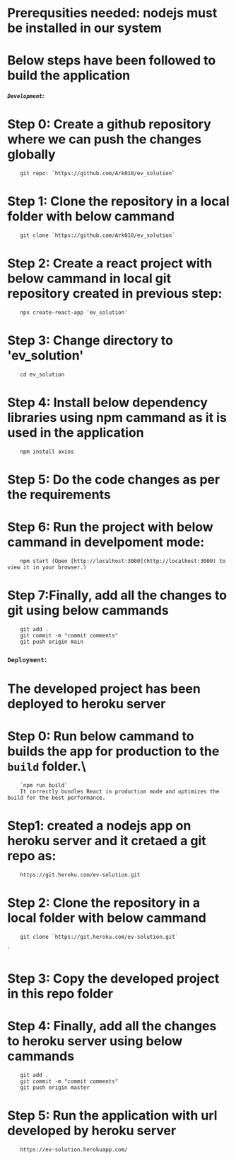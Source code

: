 # Prerequsities needed: nodejs must be installed in our system
# Below steps have been followed to build the application
##### `Development`:
# Step 0: Create a github repository where we can push the changes globally
        git repo: `https://github.com/Ark010/ev_solution`
# Step 1: Clone the repository in a local folder with below cammand
        git clone `https://github.com/Ark010/ev_solution`
# Step 2: Create a react project with below cammand in local git repository created in previous step: 
        npx create-react-app 'ev_solution'
# Step 3: Change directory to 'ev_solution'
        cd ev_solution
# Step 4: Install below dependency libraries using npm cammand as it is used in the application
        npm install axios
# Step 5: Do the code changes as per the requirements

# Step 6: Run the project with below cammand in develpoment mode:
        npm start (Open [http://localhost:3000](http://localhost:3000) to view it in your browser.)
# Step 7:Finally, add all the changes to git using below cammands
        git add .
        git commit -m "commit comments"
        git push origin main

### `Deployment`:

# The developed project has been deployed to heroku server
# Step 0: Run below cammand to builds the app for production to the `build` folder.\
        `npm run build`
        It correctly bundles React in production mode and optimizes the build for the best performance.
# Step1: created a nodejs app on heroku server and it cretaed a git repo as:
        https://git.heroku.com/ev-solution.git

# Step 2: Clone the repository in a local folder with below cammand
        git clone `https://git.heroku.com/ev-solution.git`
`
# Step 3: Copy the developed project in this repo folder

# Step 4: Finally, add all the changes to heroku server using below cammands
        git add .
        git commit -m "commit comments"
        git push origin master

# Step 5: Run the application with url developed by heroku server   
        https://ev-solution.herokuapp.com/
